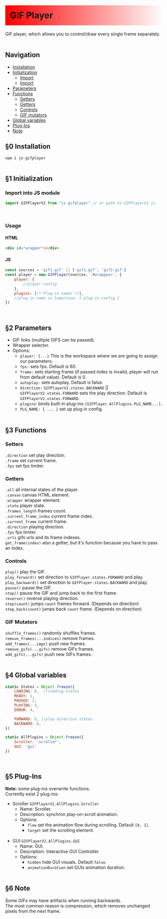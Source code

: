 <h1 style="background-image: linear-gradient(90deg, rgba(255, 0, 0, 1), rgba(0, 0, 0, 0)); padding: 15px"> 
      <span style="color: black;">G</span>IF
      <span style="color: black;">P</span>layer 
</h1>

GIF player, which allows you to control/draw every single frame separately.<br><br>

## Navigation 

+ [Installation](#0-installation)
+ [Initialization](#1-initialization)
  * [Import](#import-into-js-module)
  * [Import](#usage)
+ [Parameters](#2-parameters)
+ [Functions](#3-functions)
  * [Setters](#setters)
  * [Getters](#getters)
  * [Controls](#controls)
  * [GIF mutators](#gif-mutators)
+ [Global variables](#4-global-variables)
+ [Plug-Ins](#5-plug-ins)
+ [Note](#6-note)

## §0 Installation

`npm i js-gifplayer`<br><br>


## §1 Initialization
### Import into JS module
``` js
import GIFPlayerV2 from "js-gifplayer" // or path to GIFPlayerV2.js
```
<br>

### Usage
#### HTML
``` html
<div id="wrapper"></div>
```

#### JS
``` js
const sources = 'gif1.gif' || ['gif1.gif', 'gif2.gif'] 
const player = new GIFPlayer(sources, '#wrappper', {
    player: {
        //player config
    },
    plugins: [/* Plug-in names */],
    //plug-in name in lowercase: { plug-in config }
})
```
<br>

## §2 Parameters
+ GIF links (multiple GIFS can be passed).</li>
+ Wrapper selector.</li>
+ Options:<br>
  * `player: {...}` This is the workspace where we are going to assign our parameters.
  * `fps:` sets fps. Default is 60.
  * `frame:` sets starting frame (if passed index is invalid, player will run from default value). Default is 0.
  * `autoplay:` sets autoplay. Default is false.
  * `direction:` `GIFPlayerV2.states.BACKWARD` || `GIFPlayerV2.states.FORWARD` sets the play direction. Default is `GIFPlayerV2.states.FORWARD`.
  * `plugins`: binds built-in plug-ins `[GIFPlayer.AllPlugins.PLG_NAME...]`.
  * `PLG_NAME: { ... }` set up plug in config.
<br><br>

## §3 Functions
### Setters
`.direction`  set play direction.<br/>
`.frame` set current frame.<br/>
`.fps` set fps limiter.<br>

### Getters
`.all` all internal states of the player.<br>
`.canvas` canvas HTML element.<br>
`.wrapper` wrapper element.<br>
`.state` player state.<br>
`.frames_length` frames count.<br>
`.current_frame_index` current frame index.<br>
`.current_frame` current frame.<br>
`.direction` playing direction.<br>
`.fps` fps limiter.<br>
`.urls` gifs urls and its frame indexes.<br>
`get_frame(index)` also a getter, but it's function because you have to pass an index.<br>

### Controls
`play()` play the GIF.<br>
`play_forward()` set direction to `GIFPlayer.states.FORWARD` and play.<br>
`play_backward()` set direction to `GIFPlayer.states.BACKWARD` and play.<br>
`pause()` pause the GIF.<br>
`stop()` pause the GIF and jump back to the first frame.<br>
`reverse()` reverse playing direction.<br>
`step(count)` jumps `count` frames forward. (Depends on direction)<br>
`step_back(count)` jumps back `count` frame. (Depends on direction)<br>

### GIF Mutators
`shuffle_frames()` randomly shuffles frames.<br>
`remove_frames(...indices)` remove frames. <br>
`add_frames(...imgs)` push new frames.<br>
`remove_gifs(...gifs)` remove GIFs frames.<br>
`add_gifs(...gifs)` push new GIFs frames.<br><br>

## §4 Global variables
```javascript
static States = Object.freeze({
    LOADING: 0,  //loading states
    READY: 1,
    PAUSED: 2,
    PLAYING: 3,
    ERROR: 4,

    FORWARD: 5, //play direction states
    BACKWARD: 6,
})
```

```javascript
static AllPlugins = Object.freeze({
    Scroller: 'scroller',
    GUI: 'gui'
})
```
<br>

## §5 Plug-Ins
**Note:** some plug-ins overwrite functions.<br>
Currently exist 2 plug-ins:
+ Scroller `GIFPlayerV2.AllPlugins.Scroller`
    * Name: Scroller.<br>
    * Description: synchron play-on-scroll animation.<br>
    * Options:
      - `flow` set the animation flow during scrolling. Default `[0, 1]`.
      - `target` set the scrolling element.<br><br>
+ GUI `GIFPlayerV2.AllPlugins.GUI` 
  * Name: GUI.<br>
  * Description: Interactive GUI Controller.<br>
  * Options:
    - `hidden` hide GUI visuals. Default `false`.
    - `animationDuration` set GUIs animation duration. 
<br><br>

## §6 Note
Some GIFs may have artifacts when running backwards.<br>
The most common reason is compression, which removes unchanged pixels from the next frame.

